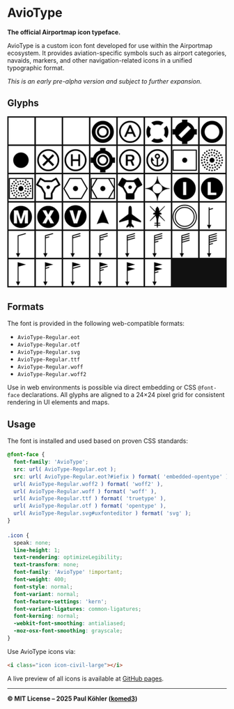 # AvioType

**The official Airportmap icon typeface.**

AvioType is a custom icon font developed for use within the Airportmap ecosystem. It provides aviation-specific symbols such as airport categories, navaids, markers, and other navigation-related icons in a unified typographic format.

_This is an early pre-alpha version and subject to further expansion._

## Glyphs

![Glyphs](./glyphs.png)

## Formats

The font is provided in the following web-compatible formats:

- `AvioType-Regular.eot`
- `AvioType-Regular.otf`
- `AvioType-Regular.svg`
- `AvioType-Regular.ttf`
- `AvioType-Regular.woff`
- `AvioType-Regular.woff2`

Use in web environments is possible via direct embedding or CSS `@font-face` declarations. All glyphs are aligned to a 24×24 pixel grid for consistent rendering in UI elements and maps.

## Usage

The font is installed and used based on proven CSS standards:

```css
@font-face {
  font-family: 'AvioType';
  src: url( AvioType-Regular.eot );
  src: url( AvioType-Regular.eot?#iefix ) format( 'embedded-opentype' ),
  url( AvioType-Regular.woff2 ) format( 'woff2' ),
  url( AvioType-Regular.woff ) format( 'woff' ),
  url( AvioType-Regular.ttf ) format( 'truetype' ),
  url( AvioType-Regular.otf ) format( 'opentype' ),
  url( AvioType-Regular.svg#uxfonteditor ) format( 'svg' );
}

.icon {
  speak: none;
  line-height: 1;
  text-rendering: optimizeLegibility;
  text-transform: none;
  font-family: 'AvioType' !important;
  font-weight: 400;
  font-style: normal;
  font-variant: normal;
  font-feature-settings: 'kern';
  font-variant-ligatures: common-ligatures;
  font-kerning: normal;
  -webkit-font-smoothing: antialiased;
  -moz-osx-font-smoothing: grayscale;
}
```

Use AvioType icons via:

```html
<i class="icon icon-civil-large"></i>
```

A live preview of all icons is available at [GitHub pages](https://airportmap.github.io/aviotype).

---

**© MIT License – 2025 Paul Köhler ([komed3](https://github.com/komed3))**